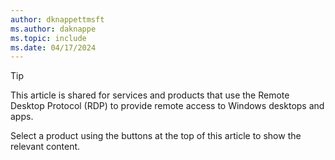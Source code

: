 ```yaml
---
author: dknappettmsft
ms.author: daknappe
ms.topic: include
ms.date: 04/17/2024
---
```


> [!TIP]
> This article is shared for services and products that use the Remote Desktop Protocol (RDP) to provide remote access to Windows desktops and apps.
>
> Select a product using the buttons at the top of this article to show the relevant content.